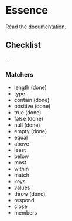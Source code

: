 # Essence

Read the [documentation](http://bound1ess.github.io/essence).

## Checklist

...

### Matchers

- length (done)
- type
- contain (done)
- positive (done)
- true (done)
- false (done)
- null (done)
- empty (done)
- equal
- above
- least
- below
- most
- within
- match
- keys
- values
- throw (done)
- respond
- close
- members
